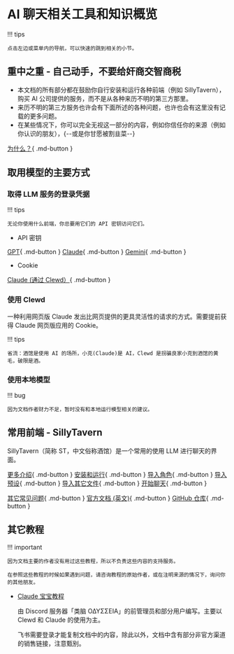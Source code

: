 # AI 聊天相关工具和知识概览

!!! tips

    点击左边或菜单内的导航，可以快速的跳到相关的小节。

## 重中之重 - 自己动手，不要给奸商交智商税

* 本文档的所有部分都在鼓励你自行安装和运行各种前端（例如 SillyTavern），
  购买 AI 公司提供的服务，而不是从各种来历不明的第三方那里。
* 来历不明的第三方服务也许会有下面所述的各种问题，也许也会有这里没有记载的更多问题。
* 在某些情况下，你可以完全无视这一部分的内容，例如你信任你的来源（例如你认识的朋友），{--或是你甘愿被割韭菜--}

[为什么？](avoid_scamming.md){ .md-button }

## 取用模型的主要方式

### 取得 LLM 服务的登录凭据

!!! tips
    
    无论你使用什么前端，你总要用它们的 API 密钥访问它们。

* API 密钥

[GPT](api_connection/index.md#openai-chatgpt){ .md-button }
[Claude](api_connection/index.md#anthropic-claude){ .md-button }
[Gemini](api_connection/index.md#google-gemini){ .md-button }

* Cookie

[Claude (通过 Clewd）](api_connection/clewd/clewd.md){ .md-button }

### 使用 Clewd
一种利用网页版 Claude 发出比网页提供的更具灵活性的请求的方式。需要提前获得 Claude 网页版应用的 Cookie。

!!! tips

    省流：酒馆是使用 AI 的场所，小克(Claude)是 AI，Clewd 是拐骗良家小克到酒馆的黄毛，破限是酒。

### 使用本地模型

!!! bug

    因为文档作者财力不足，暂时没有和本地运行模型相关的建议。

## 常用前端 - SillyTavern 

SillyTavern（简称 ST，中文俗称酒馆）是一个常用的使用 LLM 进行聊天的界面。

[更多介绍](sillytavern/index.md){ .md-button }
[安装和运行](sillytavern/install.md){ .md-button }
[导入角色](sillytavern/get_char.md){ .md-button }
[导入预设](sillytavern/get_preset.md){ .md-button }
[导入其它文件](sillytavern/get_resource.md){ .md-button }
[开始聊天](sillytavern/chat.md){ .md-button }

[其它常见问题](sillytavern/faq.md){ .md-button }
[官方文档 (英文)](https://docs.sillytavern.app){ .md-button }
[GitHub 仓库](https://github.com/SillyTavern/SillyTavern){ .md-button }

## 其它教程

!!! important 

    因为文档主要的作者没有用过这些教程，所以不负责这些内容的支持服务。
    
    在参照这些教程的时候如果遇到问题，请咨询教程的原始作者，或在注明来源的情况下，询问你的其他朋友。

* [Claude 宝宝教程](https://sqivg8d05rm.feishu.cn/wiki/BBocw85QTiA8EXkNcUZcT2pCnIe) 
  
    由 Discord 服务器「类脑 ΟΔΥΣΣΕΙΑ」的前管理员和部分用户编写。主要以 Clewd 和 Claude 的使用为主。

    飞书需要登录才能复制文档中的内容，除此以外，文档中含有部分非官方渠道的销售链接，注意甄别。